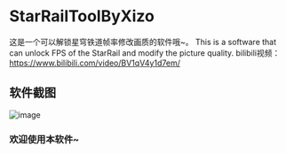 # StarRailToolByXizo
这是一个可以解锁星穹铁道帧率修改画质的软件哦~。
This is a software that can unlock FPS of the StarRail and modify the picture quality.
bilibili视频：https://www.bilibili.com/video/BV1qV4y1d7em/
## 软件截图
![image](https://user-images.githubusercontent.com/120782087/235581132-a9891891-cff4-44f1-8dc2-3883f39d46e4.png)
### 欢迎使用本软件~
